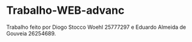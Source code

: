 # Trabalho-WEB-advanc


Trabalho feito por Diogo Stocco Woehl 25777297 e Eduardo Almeida de Gouveia 26254689.
